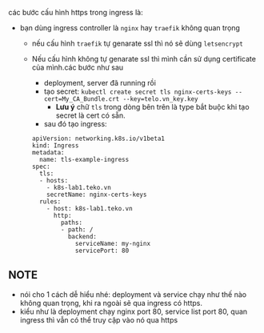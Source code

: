 các bước cấu hình https trong ingress là:
- bạn dùng ingress controller là `nginx` hay `traefik` không quan trọng
  - nếu cấu hình `traefik` tự genarate ssl thì nó sẽ dùng `letsencrypt`
  - Nếu cấu hình không tự genarate ssl thì mình cần sử dụng certificate của mình.các bước như sau
    - deployment, server đã running rồi
    - tạo secret: `kubectl create secret tls nginx-certs-keys --cert=My_CA_Bundle.crt --key=telo.vn_key.key` 
      - **Lưu ý** chữ `tls` trong dòng bên trên là type bắt buộc khi tạo secret là cert có sẵn.
    - sau đó tạo ingress:
    
    ```
    apiVersion: networking.k8s.io/v1beta1
    kind: Ingress
    metadata:
      name: tls-example-ingress
    spec:
      tls:
      - hosts:
        - k8s-lab1.teko.vn
        secretName: nginx-certs-keys
      rules:
        - host: k8s-lab1.teko.vn
          http:
            paths:
            - path: /
              backend:
                serviceName: my-nginx
                servicePort: 80
    ```
## NOTE
- nói cho 1 cách dễ hiểu nhé: deployment và service chạy như thế nào không quan trọng, khi ra ngoài sẽ qua ingress có https.
- kiểu như là deployment chạy nginx port 80, service list port 80, quan ingress thì vẫn có thể truy cập vào nó qua https
